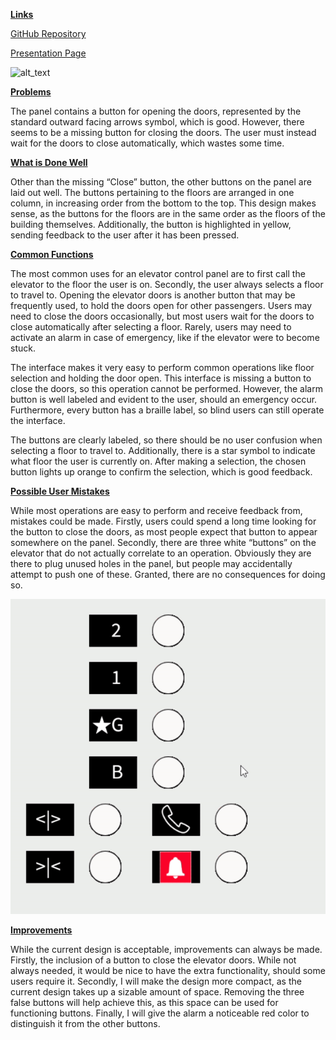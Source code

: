 **<span style="text-decoration:underline;">Links</span>**

[GitHub Repository](https://github.com/MichaelGumm/p1.Michael.Gumm)

[Presentation Page](https://michaelgumm.github.io/p1.Michael.Gumm/)


![alt_text](image1.gif "image_tooltip")


**<span style="text-decoration:underline;">Problems</span>**

The panel contains a button for opening the doors, represented by the standard outward facing arrows symbol, which is good. However, there seems to be a missing button for closing the doors. The user must instead wait for the doors to close automatically, which wastes some time.

**<span style="text-decoration:underline;">What is Done Well</span>**

Other than the missing “Close” button, the other buttons on the panel are laid out well. The buttons pertaining to the floors are arranged in one column, in increasing order from the bottom to the top. This design makes sense, as the buttons for the floors are in the same order as the floors of the building themselves. Additionally, the button is highlighted in yellow, sending feedback to the user after it has been pressed.

**<span style="text-decoration:underline;">Common Functions</span>**

The most common uses for an elevator control panel are to first call the elevator to the floor the user is on. Secondly, the user always selects a floor to travel to. Opening the elevator doors is another button that may be frequently used, to hold the doors open for other passengers. Users may need to close the doors occasionally, but most users wait for the doors to close automatically after selecting a floor. Rarely, users may need to activate an alarm in case of emergency, like if the elevator were to become stuck.

 The interface makes it very easy to perform common operations like floor selection and holding the door open. This interface is missing a button to close the doors, so this operation cannot be performed. However, the alarm button is well labeled and evident to the user, should an emergency occur. Furthermore, every button has a braille label, so blind users can still operate the interface.

The buttons are clearly labeled, so there should be no user confusion when selecting a floor to travel to. Additionally, there is a star symbol to indicate what floor the user is currently on. After making a selection, the chosen button lights up orange to confirm the selection, which is good feedback.

**<span style="text-decoration:underline;">Possible User Mistakes</span>**

While most operations are easy to perform and receive feedback from, mistakes could be made. Firstly, users could spend a long time looking for the button to close the doors, as most people expect that button to appear somewhere on the panel. Secondly, there are three white “buttons” on the elevator that do not actually correlate to an operation. Obviously they are there to plug unused holes in the panel, but people may accidentally attempt to push one of these. Granted, there are no consequences for doing so.

![alt_text](p1_Michael_Gumm_UI.gif "image_tooltip")

**<span style="text-decoration:underline;">Improvements</span>**

While the current design is acceptable, improvements can always be made. Firstly, the inclusion of a button to close the elevator doors. While not always needed, it would be nice to have the extra functionality, should some users require it. Secondly, I will make the design more compact, as the current design takes up a sizable amount of space. Removing the three false buttons will help achieve this, as this space can be used for functioning buttons. Finally, I will give the alarm a noticeable red color to distinguish it from the other buttons.

